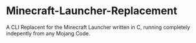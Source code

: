 # Minecraft-Launcher-Replacement
A CLI Replacent for the Minecraft Launcher written in C, running completely indepently from any Mojang Code.
